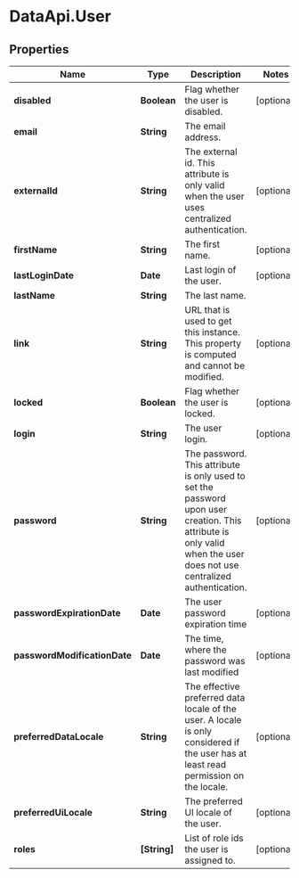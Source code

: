 # DataApi.User

## Properties
Name | Type | Description | Notes
------------ | ------------- | ------------- | -------------
**disabled** | **Boolean** | Flag whether the user is disabled. | [optional] 
**email** | **String** | The email address. | 
**externalId** | **String** | The external id. This attribute is only valid when the user uses centralized authentication. | [optional] 
**firstName** | **String** | The first name. | [optional] 
**lastLoginDate** | **Date** | Last login of the user. | [optional] 
**lastName** | **String** | The last name. | 
**link** | **String** | URL that is used to get this instance.  This property is computed and cannot be modified. | [optional] 
**locked** | **Boolean** | Flag whether the user is locked. | [optional] 
**login** | **String** | The user login. | [optional] 
**password** | **String** | The password. This attribute is only used to set the password upon user creation.  This attribute is only valid when the user does not use centralized authentication. | [optional] 
**passwordExpirationDate** | **Date** | The user password expiration time | [optional] 
**passwordModificationDate** | **Date** | The time, where the password was last modified | [optional] 
**preferredDataLocale** | **String** | The effective preferred data locale of the user. A locale is only considered if the user has at least read  permission on the locale. | [optional] 
**preferredUiLocale** | **String** | The preferred UI locale of the user. | [optional] 
**roles** | **[String]** | List of role ids the user is assigned to. | [optional] 
